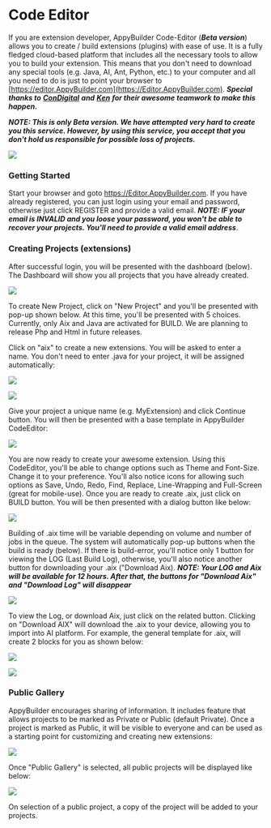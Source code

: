 # Code Editor

If you are extension developer, AppyBuilder Code-Editor \(_**Beta version**_\) allows you to create / build extensions \(plugins\) with ease of use. It is a fully fledged cloud-based platform that includes all the necessary tools to allow you to build your extension. This means that you don't need to download any special tools \(e.g. Java, AI, Ant, Python, etc.\) to your computer and all you need to do is just to point your browser to [https://editor.AppyBuilder.com](https://Editor.AppyBuilder.com). _**Special thanks to**_ [_**ConDigital**_](https://community.appybuilder.com/u/condigital/summary) _**and**_ [_**Ken**_](https://community.appybuilder.com/u/ken/summary) _**for their awesome teamwork to make this happen.**_

_**NOTE: This is only Beta version. We have attempted very hard to create you this service. However, by using this service, you accept that you don't hold us responsible for possible loss of projects.**_

![](.gitbook/assets/image%20%2838%29.png)



### **Getting Started**

Start your browser and goto https://Editor.AppyBuilder.com. If you have already registered, you can just login using your email and password, otherwise just click REGISTER and provide a valid email. _**NOTE: IF your email is INVALID and you loose your password, you won't be able to recover your projects. You'll need to provide a valid email address**_. 

### **Creating Projects \(extensions\)**

After successful login, you will be presented with the dashboard \(below\). The Dashboard will show you all projects that you have already created. 

![](.gitbook/assets/image%20%2824%29.png)

To create New Project, click on "New Project" and you'll be presented with pop-up shown below. At this time, you'll be presented with 5 choices. Currently, only Aix and Java are activated for BUILD. We are planning to release Php and Html in future releases.

  
Click on "aix" to create a new extensions. You will be asked to enter a name. You don't need to enter .java for your project, it will be assigned automatically:

![](.gitbook/assets/image%20%2879%29.png)

![](.gitbook/assets/image%20%2858%29.png)

  
Give your project a unique name \(e.g. MyExtension\) and click Continue button. You will then be presented with a base template in AppyBuilder CodeEditor:

![](.gitbook/assets/image%20%2851%29.png)

You are now ready to create your awesome extension. Using this CodeEditor, you'll be able to change options such as Theme and Font-Size. Change it to your preference. You'll also notice icons for allowing such options as Save, Undo, Redo, Find, Replace, Line-Wrapping and Full-Screen \(great for mobile-use\). Once you are ready to create .aix, just click on BUILD button. You will be then presented with a dialog button like below:

![](.gitbook/assets/image%20%2881%29.png)

  
Building of .aix time will be variable depending on volume and number of jobs in the queue. The system will automatically pop-up buttons when the build is ready \(below\). If there is build-error, you'll notice only 1 button for viewing the LOG \(Last Build Log\), otherwise, you'll also notice another button for downloading your .aix \("Download Aix\). _**NOTE: Your LOG and Aix will be available for 12 hours. After that, the buttons for "Download Aix" and "Download Log" will disappear**_

![](.gitbook/assets/image%20%2878%29.png)

  
To view the Log, or download Aix, just click on the related button. Clicking on "Download AIX" will download the .aix to your device, allowing you to import into AI platform. For example, the general template for .aix, will create 2 blocks for you as shown below:

![](.gitbook/assets/image%20%2857%29.png)

  


![](.gitbook/assets/image%20%2821%29.png)

###  Public Gallery

AppyBuilder encourages sharing of information. It includes feature that allows projects to be marked as Private or Public \(default Private\). Once a project is marked as Public, it will be visible to everyone and can be used as a starting point for customizing and creating new extensions:

![](.gitbook/assets/image%20%2874%29.png)

Once "Public Gallery" is selected, all public projects will be displayed like below:

![](.gitbook/assets/image%20%287%29.png)

  
On selection of a public project, a copy of the project will be added to your projects. 

